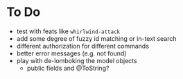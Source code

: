 To Do
=====
* test with feats like `whirlwind-attack`
* add some degree of fuzzy id matching or in-text search
* different authorization for different commands
* better error messages (e.g. not found)
* play with de-lomboking the model objects
    * public fields and @ToString?